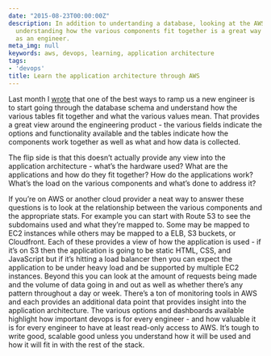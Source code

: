 ```yaml
---
date: "2015-08-23T00:00:00Z"
description: In addition to undertanding a database, looking at the AWS account and
  understanding how the various components fit together is a great way to ramp up
  as an engineer.
meta_img: null
keywords: aws, devops, learning, application architecture
tags:
- 'devops'
title: Learn the application architecture through AWS
---
```


Last month I <a href="http://dangoldin.com/2015/07/25/use-the-database-luke/">wrote</a> that one of the best ways to ramp us a new engineer is to start going through the database schema and understand how the various tables fit together and what the various values mean. That provides a great view around the engineering product - the various fields indicate the options and functionality available and the tables indicate how the components work together as well as what and how data is collected.

The flip side is that this doesn’t actually provide any view into the application architecture - what’s the hardware used? What are the applications and how do they fit together? How do the applications work? What’s the load on the various components and what’s done to address it?

If you’re on AWS or another cloud provider a neat way to answer these questions is to look at the relationship between the various components and the appropriate stats. For example you can start with Route 53 to see the subdomains used and what they’re mapped to. Some may be mapped to EC2 instances while others may be mapped to a ELB, S3 buckets, or Cloudfront. Each of these provides a view of how the application is used - if it’s on S3 then the application is going to be static HTML, CSS, and JavaScript but if it’s hitting a load balancer then you can expect the application to be under heavy load and be supported by multiple EC2 instances. Beyond this you can look at the amount of requests being made and the volume of data going in and out as well as whether there’s any pattern throughout a day or week. There’s a ton of monitoring tools in AWS and each provides an additional data point that provides insight into the application architecture. The various options and dashboards available highlight how important devops is for every engineer - and how valuable it is for every engineer to have at least read-only access to AWS. It’s tough to write good, scalable good unless you understand how it will be used and how it will fit in with the rest of the stack.
